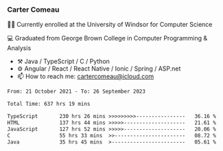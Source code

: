 ### Carter Comeau

🙋‍♂️ Currently enrolled at the University of Windsor for Computer Science

💻 Graduated from George Brown College in Computer Programming & Analysis

- ⚒️ Java / TypeScript / C / Python
- ⚙️ Angular / React / React Native / Ionic / Spring / ASP.net
- 📫 How to reach me: cartercomeau@icloud.com

<!--START_SECTION:waka-->

```txt
From: 21 October 2021 - To: 26 September 2023

Total Time: 637 hrs 19 mins

TypeScript       230 hrs 26 mins >>>>>>>>>----------------   36.16 %
HTML             137 hrs 44 mins >>>>>--------------------   21.61 %
JavaScript       127 hrs 52 mins >>>>>--------------------   20.06 %
C                55 hrs 33 mins  >>-----------------------   08.72 %
Java             35 hrs 45 mins  >------------------------   05.61 %
```

<!--END_SECTION:waka-->
